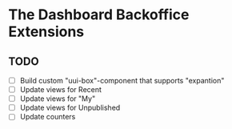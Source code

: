 # The Dashboard Backoffice Extensions

## TODO
* [ ] Build custom "uui-box"-component that supports "expantion"
* [ ] Update views for Recent
* [ ] Update views for "My"
* [ ] Update views for Unpublished
* [ ] Update counters
